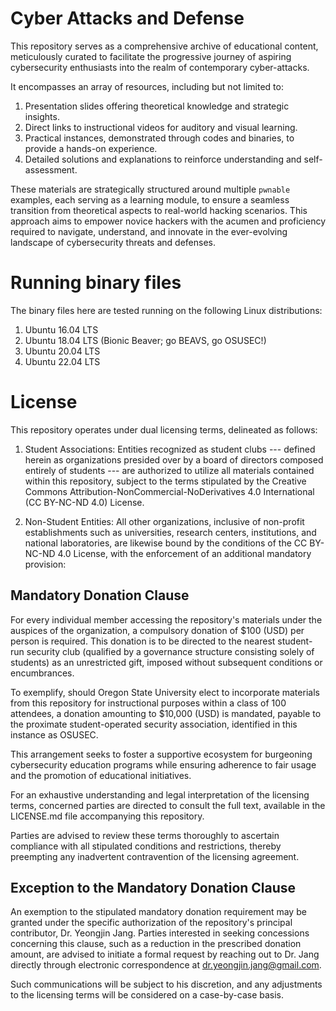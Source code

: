 # Cyber Attacks and Defense

This repository serves as a comprehensive archive of educational content,
meticulously curated to facilitate the progressive journey of
aspiring cybersecurity enthusiasts into the realm of
contemporary cyber-attacks.

It encompasses an array of resources, including but not limited to:

1. Presentation slides offering theoretical knowledge and strategic insights.
2. Direct links to instructional videos for auditory and visual learning.
3. Practical instances, demonstrated through codes and binaries, to provide a hands-on experience.
4. Detailed solutions and explanations to reinforce understanding and self-assessment.

These materials are strategically structured around multiple `pwnable` examples,
each serving as a learning module, to ensure a seamless transition from
theoretical aspects to real-world hacking scenarios.
This approach aims to empower novice hackers with the acumen and
proficiency required to navigate, understand, and innovate in
the ever-evolving landscape of cybersecurity threats and defenses.

# Running binary files

The binary files here are tested running on the following Linux distributions:

1. Ubuntu 16.04 LTS
2. Ubuntu 18.04 LTS (Bionic Beaver; go BEAVS, go OSUSEC!)
3. Ubuntu 20.04 LTS
4. Ubuntu 22.04 LTS

# License
This repository operates under dual licensing terms, delineated as follows:

1. Student Associations:
Entities recognized as student clubs --- defined herein as organizations
presided over by a board of directors composed entirely of students ---
are authorized to utilize all materials contained within this repository,
subject to the terms stipulated by
the Creative Commons Attribution-NonCommercial-NoDerivatives 4.0 International
(CC BY-NC-ND 4.0) License.

2. Non-Student Entities:
All other organizations, inclusive of non-profit establishments such as
universities, research centers, institutions, and national laboratories,
are likewise bound by the conditions of the CC BY-NC-ND 4.0 License,
with the enforcement of an additional mandatory provision:

## Mandatory Donation Clause

For every individual member accessing the repository's materials under
the auspices of the organization, a compulsory donation of $100 (USD)
per person is required. This donation is to be directed to
the nearest student-run security club
(qualified by a governance structure consisting solely of students)
as an unrestricted gift, imposed without subsequent conditions or encumbrances.

To exemplify, should Oregon State University elect to
incorporate materials from this repository for instructional purposes within
a class of 100 attendees, a donation amounting to $10,000 (USD) is mandated,
payable to the proximate student-operated security association,
identified in this instance as OSUSEC.

This arrangement seeks to foster a supportive ecosystem for
burgeoning cybersecurity education programs while ensuring adherence to
fair usage and the promotion of educational initiatives.

For an exhaustive understanding and legal interpretation of the licensing terms,
concerned parties are directed to consult the full text,
available in the LICENSE.md file accompanying this repository.

Parties are advised to review these terms thoroughly
to ascertain compliance with all stipulated conditions and restrictions,
thereby preempting any inadvertent contravention of the licensing agreement.


## Exception to the Mandatory Donation Clause

An exemption to the stipulated mandatory donation requirement
may be granted under the specific authorization of the repository's
principal contributor, Dr. Yeongjin Jang. Parties interested in seeking
concessions concerning this clause, such as a reduction in the prescribed
donation amount, are advised to initiate a formal request by reaching out to
Dr. Jang directly through electronic correspondence at
dr.yeongjin.jang@gmail.com.

Such communications will be subject to his discretion,
and any adjustments to the licensing terms will be considered on
a case-by-case basis.


